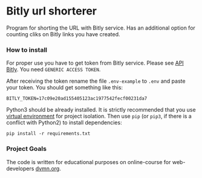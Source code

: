 # Bitly url shorterer

Program for shorting the URL with Bitly service.
Has an additional option for counting cliks on Bitly links you have created.

### How to install

For proper use you have to get token from Bitly service.
Please see [API Bitly](https://dev.bitly.com/get_started.html).
You need `GENERIC ACCESS TOKEN`.

After receiving the token rename the file `.env-example` to `.env` and paste your token.
You should get something like this:

```
BITLY_TOKEN=17c09e20ad155405123ac1977542fecf00231da7
```

Python3 should be already installed. 
It is strictly recommended that you use [virtual environment](https://docs.python.org/3/library/venv.html) for project isolation. 
Then use `pip` (or `pip3`, if there is a conflict with Python2) to install dependencies:

```
pip install -r requirements.txt
```


### Project Goals

The code is written for educational purposes on online-course for web-developers [dvmn.org](https://dvmn.org/).
